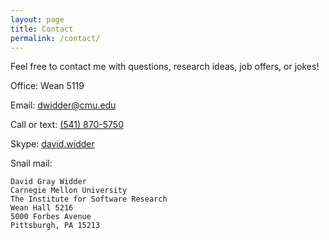 ```yaml
---
layout: page
title: Contact
permalink: /contact/
---
```


Feel free to contact me with questions, research ideas, job offers, or jokes!

Office: Wean 5119

Email: [dwidder@cmu.edu](mailto:dwidder@cmu.edu)

Call or text: [(541) 870-5750](tel:541-870-5750)

Skype: <a href="skype:david.widder?add">david.widder</a>

Snail mail:

    David Gray Widder
    Carnegie Mellon University
    The Institute for Software Research
    Wean Hall 5216
    5000 Forbes Avenue
    Pittsburgh, PA 15213  
